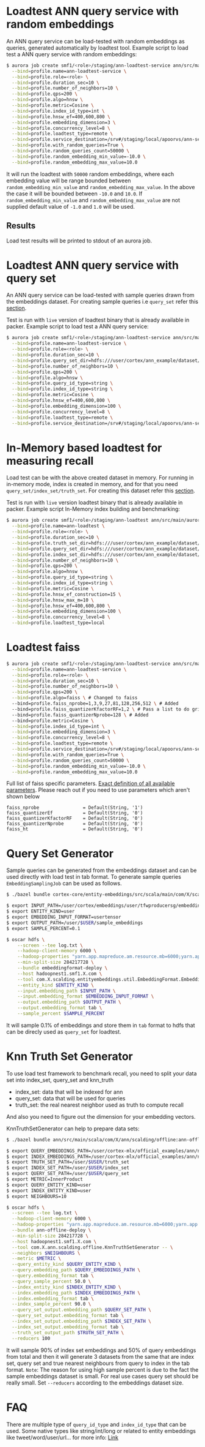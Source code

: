 # Loadtest ANN query service with random embeddings

An ANN query service can be load-tested with random embeddings as queries, generated automatically by loadtest tool.
Example script to load test a ANN query service with random embeddings:

```bash
$ aurora job create smf1/<role>/staging/ann-loadtest-service ann/src/main/aurora/loadtest/loadtest.aurora \
  --bind=profile.name=ann-loadtest-service \
  --bind=profile.role=<role> \
  --bind=profile.duration_sec=10 \
  --bind=profile.number_of_neighbors=10 \
  --bind=profile.qps=200 \
  --bind=profile.algo=hnsw \
  --bind=profile.metric=Cosine \
  --bind=profile.index_id_type=int \
  --bind=profile.hnsw_ef=400,600,800 \
  --bind=profile.embedding_dimension=3 \
  --bind=profile.concurrency_level=8 \
  --bind=profile.loadtest_type=remote \
  --bind=profile.service_destination=/srv#/staging/local/apoorvs/ann-server-test \
  --bind=profile.with_random_queries=True \
  --bind=profile.random_queries_count=50000 \
  --bind=profile.random_embedding_min_value=-10.0 \
  --bind=profile.random_embedding_max_value=10.0
```

It will run the loadtest with `50000` random embeddings, where each embedding value will be range bounded between `random_embedding_min_value` and `random_embedding_max_value`.
In the above the case it will be bounded between `-10.0` and `10.0`.
If `random_embedding_min_value` and `random_embedding_max_value` are not supplied default value of `-1.0` and `1.0` will be used.

## Results

Load test results will be printed to stdout of an aurora job.

# Loadtest ANN query service with query set

An ANN query service can be load-tested with sample queries drawn from the embeddings dataset.
For creating sample queries i.e `query_set` refer this [section](#query-set-generator).

Test is run with `live` version of loadtest binary that is already available in packer.
Example script to load test a ANN query service:

```bash
$ aurora job create smf1/<role>/staging/ann-loadtest-service ann/src/main/aurora/loadtest/loadtest.aurora \
  --bind=profile.name=ann-loadtest-service \
  --bind=profile.role=<role> \
  --bind=profile.duration_sec=10 \
  --bind=profile.query_set_dir=hdfs:///user/cortex/ann_example/dataset/search/query_knn/query_set \
  --bind=profile.number_of_neighbors=10 \
  --bind=profile.qps=200 \
  --bind=profile.algo=hnsw \
  --bind=profile.query_id_type=string \
  --bind=profile.index_id_type=string \
  --bind=profile.metric=Cosine \
  --bind=profile.hnsw_ef=400,600,800 \
  --bind=profile.embedding_dimension=100 \
  --bind=profile.concurrency_level=8 \
  --bind=profile.loadtest_type=remote \
  --bind=profile.service_destination=/srv#/staging/local/apoorvs/ann-server-test
```

# In-Memory based loadtest for measuring recall

Load test can be with the above created dataset in memory.
For running in in-memory mode, index is created in memory, and for that you need `query_set/index_set/truth_set`.
For creating this dataset refer this [section](#knn-truth-set-generator).

Test is run with `live` version loadtest binary that is already available in packer.
Example script In-Memory index building and benchmarking:

```bash
$ aurora job create smf1/<role>/staging/ann-loadtest ann/src/main/aurora/loadtest/loadtest.aurora \
  --bind=profile.name=ann-loadtest \
  --bind=profile.role=<role> \
  --bind=profile.duration_sec=10 \
  --bind=profile.truth_set_dir=hdfs:///user/cortex/ann_example/dataset/search/query_knn/true_knn \
  --bind=profile.query_set_dir=hdfs:///user/cortex/ann_example/dataset/search/query_knn/query_set \
  --bind=profile.index_set_dir=hdfs:///user/cortex/ann_example/dataset/search/query_knn/index_set \
  --bind=profile.number_of_neighbors=10 \
  --bind=profile.qps=200 \
  --bind=profile.algo=hnsw \
  --bind=profile.query_id_type=string \
  --bind=profile.index_id_type=string \
  --bind=profile.metric=Cosine \
  --bind=profile.hnsw_ef_construction=15 \
  --bind=profile.hnsw_max_m=10 \
  --bind=profile.hnsw_ef=400,600,800 \
  --bind=profile.embedding_dimension=100 \
  --bind=profile.concurrency_level=8 \
  --bind=profile.loadtest_type=local
```

# Loadtest faiss

```bash
$ aurora job create smf1/<role>/staging/ann-loadtest-service ann/src/main/aurora/loadtest/loadtest.aurora \
  --bind=profile.name=ann-loadtest-service \
  --bind=profile.role=<role> \
  --bind=profile.duration_sec=10 \
  --bind=profile.number_of_neighbors=10 \
  --bind=profile.qps=200 \
  --bind=profile.algo=faiss \ # Changed to faiss
  --bind=profile.faiss_nprobe=1,3,9,27,81,128,256,512 \ # Added
  --bind=profile.faiss_quantizerKfactorRF=1,2 \ # Pass a list to do grid search
  --bind=profile.faiss_quantizerNprobe=128 \ # Added
  --bind=profile.metric=Cosine \
  --bind=profile.index_id_type=int \
  --bind=profile.embedding_dimension=3 \
  --bind=profile.concurrency_level=8 \
  --bind=profile.loadtest_type=remote \
  --bind=profile.service_destination=/srv#/staging/local/apoorvs/ann-server-test \
  --bind=profile.with_random_queries=True \
  --bind=profile.random_queries_count=50000 \
  --bind=profile.random_embedding_min_value=-10.0 \
  --bind=profile.random_embedding_max_value=10.0
```

Full list of faiss specific parameters. [Exact definition of all available parameters](https://github.com/facebookresearch/faiss/blob/36f2998a6469280cef3b0afcde2036935a29aa1f/faiss/AutoTune.cpp#L444). Please reach out if you need to use parameters which aren't shown below

```
faiss_nprobe                = Default(String, '1')
faiss_quantizerEf           = Default(String, '0')
faiss_quantizerKfactorRF    = Default(String, '0')
faiss_quantizerNprobe       = Default(String, '0')
faiss_ht                    = Default(String, '0')
```

# Query Set Generator

Sample queries can be generated from the embeddings dataset and can be used directly with load test in tab format.
To generate sample queries `EmbeddingSamplingJob` can be used as follows.

```bash
$ ./bazel bundle cortex-core/entity-embeddings/src/scala/main/com/X/scalding/util/EmbeddingFormat:embeddingformat-deploy

$ export INPUT_PATH=/user/cortex/embeddings/user/tfwproducersg/embedding_datarecords_on_data/2018/05/01
$ export ENTITY_KIND=user
$ export EMBEDDING_INPUT_FORMAT=usertensor
$ export OUTPUT_PATH=/user/$USER/sample_embeddings
$ export SAMPLE_PERCENT=0.1

$ oscar hdfs \
    --screen --tee log.txt \
    --hadoop-client-memory 6000 \
    --hadoop-properties "yarn.app.mapreduce.am.resource.mb=6000;yarn.app.mapreduce.am.command-opts='-Xmx7500m';mapreduce.map.memory.mb=7500;mapreduce.reduce.java.opts='-Xmx6000m';mapreduce.reduce.memory.mb=7500;mapred.task.timeout=36000000;" \
    --min-split-size 284217728 \
    --bundle embeddingformat-deploy \
    --host hadoopnest1.smf1.X.com \
    --tool com.X.scalding.entityembeddings.util.EmbeddingFormat.EmbeddingSamplingJob -- \
    --entity_kind $ENTITY_KIND \
    --input.embedding_path $INPUT_PATH \
    --input.embedding_format $EMBEDDING_INPUT_FORMAT \
    --output.embedding_path $OUTPUT_PATH \
    --output.embedding_format tab \
    --sample_percent $SAMPLE_PERCENT
```

It will sample 0.1% of embeddings and store them in `tab` format to hdfs that can be direcly used as `query_set` for loadtest.

# Knn Truth Set Generator

To use load test framework to benchmark recall, you need to split your data set into index_set, query_set and knn_truth

- index_set: data that will be indexed for ann
- query_set: data that will be used for queries
- truth_set: the real nearest neighbor used as truth to compute recall

And also you need to figure out the dimension for your embedding vectors.

KnnTruthSetGenerator can help to prepare data sets:

```bash
$ ./bazel bundle ann/src/main/scala/com/X/ann/scalding/offline:ann-offline-deploy

$ export QUERY_EMBEDDINGS_PATH=/user/cortex-mlx/official_examples/ann/non_pii_random_user_embeddings_tab_format
$ export INDEX_EMBEDDINGS_PATH=/user/cortex-mlx/official_examples/ann/non_pii_random_user_embeddings_tab_format
$ export TRUTH_SET_PATH=/user/$USER/truth_set
$ export INDEX_SET_PATH=/user/$USER/index_set
$ export QUERY_SET_PATH=/user/$USER/query_set
$ export METRIC=InnerProduct
$ export QUERY_ENTITY_KIND=user
$ export INDEX_ENTITY_KIND=user
$ export NEIGHBOURS=10

$ oscar hdfs \
  --screen --tee log.txt \
  --hadoop-client-memory 6000 \
  --hadoop-properties "yarn.app.mapreduce.am.resource.mb=6000;yarn.app.mapreduce.am.command-opts='-Xmx7500m';mapreduce.map.memory.mb=7500;mapreduce.reduce.java.opts='-Xmx6000m';mapreduce.reduce.memory.mb=7500;mapred.task.timeout=36000000;" \
  --bundle ann-offline-deploy \
  --min-split-size 284217728 \
  --host hadoopnest1.smf1.X.com \
  --tool com.X.ann.scalding.offline.KnnTruthSetGenerator -- \
  --neighbors $NEIGHBOURS \
  --metric $METRIC \
  --query_entity_kind $QUERY_ENTITY_KIND \
  --query.embedding_path $QUERY_EMBEDDINGS_PATH \
  --query.embedding_format tab \
  --query_sample_percent 50.0 \
  --index_entity_kind $INDEX_ENTITY_KIND \
  --index.embedding_path $INDEX_EMBEDDINGS_PATH \
  --index.embedding_format tab \
  --index_sample_percent 90.0 \
  --query_set_output.embedding_path $QUERY_SET_PATH \
  --query_set_output.embedding_format tab \
  --index_set_output.embedding_path $INDEX_SET_PATH \
  --index_set_output.embedding_format tab \
  --truth_set_output_path $TRUTH_SET_PATH \
  --reducers 100
```

It will sample 90% of index set embeddings and 50% of query embeddings from total and then it will generate 3 datasets from the same that are index set, query set and true nearest neighbours from query to index in the tab format.
`Note`: The reason for using high sample percent is due to the fact the sample embeddings dataset is small. For real use cases query set should be really small.
Set `--reducers` according to the embeddings dataset size.

# FAQ

There are multiple type of `query_id_type` and `index_id_type` that can be used. Some native types like string/int/long or related to entity embeddings
like tweet/word/user/url... for more info: [Link](https://cgit.X.biz/source/tree/src/scala/com/X/cortex/ml/embeddings/common/EntityKind.scala#n8)
